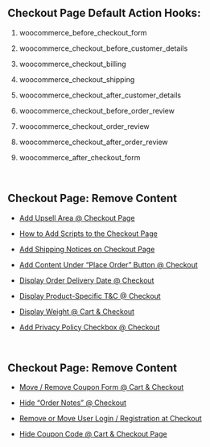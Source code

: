 ## Checkout Page Default Action Hooks:

1)  woocommerce_before_checkout_form

2)  woocommerce_checkout_before_customer_details

3)  woocommerce_checkout_billing

4)  woocommerce_checkout_shipping

5)  woocommerce_checkout_after_customer_details

6)  woocommerce_checkout_before_order_review

7)  woocommerce_checkout_order_review

8)  woocommerce_checkout_after_order_review

9)  woocommerce_after_checkout_form

<br/>

## Checkout Page: Remove Content


* [Add Upsell Area @ Checkout Page](https://businessbloomer.com/woocommerce-add-upsell-area-checkout-page/)

* [How to Add Scripts to the Checkout Page](https://businessbloomer.com/woocommerce-add-html-javascript-checkout-page/)

* [Add Shipping Notices on Checkout Page](https://businessbloomer.com/woocommerce-add-shipping-notices-checkout-page/)

* [Add Content Under “Place Order” Button @ Checkout](https://businessbloomer.com/woocommerce-add-content-under-place-order-button-checkout/)

* [Display Order Delivery Date @ Checkout](https://businessbloomer.com/woocommerce-display-order-delivery-date-checkout/)

* [Display Product-Specific T&C @ Checkout](https://businessbloomer.com/woocommerce-display-product-specific-tc-checkout/)

* [Display Weight @ Cart & Checkout](https://businessbloomer.com/woocommerce-display-weight-cart-checkout/)

* [Add Privacy Policy Checkbox @ Checkout](https://businessbloomer.com/woocommerce-additional-acceptance-checkbox-checkout/)

<br/>

## Checkout Page: Remove Content

* [Move / Remove Coupon Form @ Cart & Checkout](https://businessbloomer.com/woocommerce-move-remove-coupon-form-cart-checkout/)

* [Hide “Order Notes” @ Checkout](https://businessbloomer.com/woocommerce-remove-order-notes-checkout-page/)

* [Remove or Move User Login / Registration at Checkout](https://businessbloomer.com/woocommerce-remove-move-loginregistration-checkout/)

* [Hide Coupon Code @ Cart & Checkout Page](https://businessbloomer.com/woocommerce-hide-coupon-code-cartcheckout-page/)
